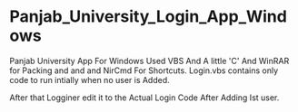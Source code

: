 # Panjab_University_Login_App_Windows
Panjab University App For Windows
Used VBS And A little 'C' And WinRAR for Packing and and and NirCmd For Shortcuts.
Login.vbs contains only code to run intially when no user is Added.

After that Logginer edit it to the Actual Login Code After Adding Ist user.
